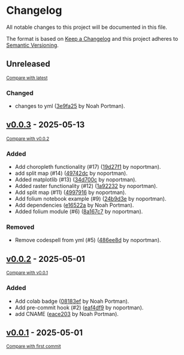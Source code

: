 # Changelog

All notable changes to this project will be documented in this file.

The format is based on [Keep a Changelog](http://keepachangelog.com/en/1.0.0/)
and this project adheres to [Semantic Versioning](http://semver.org/spec/v2.0.0.html).

<!-- insertion marker -->
## Unreleased

<small>[Compare with latest](https://github.com/noportman/portgeo/compare/v0.0.3...HEAD)</small>

### Changed

- changes to yml ([3e9fa25](https://github.com/noportman/portgeo/commit/3e9fa25630d15cc910dfb225a217603d1dda5224) by Noah Portman).

<!-- insertion marker -->
## [v0.0.3](https://github.com/noportman/portgeo/releases/tag/v0.0.3) - 2025-05-13

<small>[Compare with v0.0.2](https://github.com/noportman/portgeo/compare/v0.0.2...v0.0.3)</small>

### Added

- Add choropleth functionality (#17) ([19d27f1](https://github.com/noportman/portgeo/commit/19d27f16864a53b0a678414627cdeb3c13d44b8b) by noportman).
- add split map (#14) ([49742dc](https://github.com/noportman/portgeo/commit/49742dc62dff402176582ebe510c867cb07c9fe9) by noportman).
- Added matplotlib (#13) ([34d700c](https://github.com/noportman/portgeo/commit/34d700ca526c5b8a47690e8d90e7da3a1d97d659) by noportman).
- Added raster functionality (#12) ([1a92232](https://github.com/noportman/portgeo/commit/1a922323a540a004a2d76087311a00b5c03c8eb5) by noportman).
- Add split map (#11) ([4997916](https://github.com/noportman/portgeo/commit/499791601a702165c749dce6359959c0e768a594) by noportman).
- Add folium notebook example (#9) ([24b9d3e](https://github.com/noportman/portgeo/commit/24b9d3e2be7f459ad6cf5f13ee051920395a8d04) by noportman).
- Add dependencies ([e16522a](https://github.com/noportman/portgeo/commit/e16522a65039e63277abc686c1808904b418f2ab) by Noah Portman).
- Added folium module (#6) ([8a167c7](https://github.com/noportman/portgeo/commit/8a167c70f8a46c3a10d00197170ae79491c8b60c) by noportman).

### Removed

- Remove codespell from yml (#5) ([486ee8d](https://github.com/noportman/portgeo/commit/486ee8dd1cbdb6d34bd6bdf2ba8aed9573b91297) by noportman).

## [v0.0.2](https://github.com/noportman/portgeo/releases/tag/v0.0.2) - 2025-05-01

<small>[Compare with v0.0.1](https://github.com/noportman/portgeo/compare/v0.0.1...v0.0.2)</small>

### Added

- Add colab badge ([08183ef](https://github.com/noportman/portgeo/commit/08183ef0f8661283a8140a779c6b7106e7ad23af) by Noah Portman).
- Add pre-commit hook (#2) ([eaf4df9](https://github.com/noportman/portgeo/commit/eaf4df9db7ec087d7b52852f8091cf95a09ff3fe) by noportman).
- add CNAME ([eace203](https://github.com/noportman/portgeo/commit/eace203efb84918601adac0f47a7224125a47792) by Noah Portman).

## [v0.0.1](https://github.com/noportman/portgeo/releases/tag/v0.0.1) - 2025-05-01

<small>[Compare with first commit](https://github.com/noportman/portgeo/compare/de0e9a5df1bb941904ae9bceea3b4fb4921b4b2b...v0.0.1)</small>

